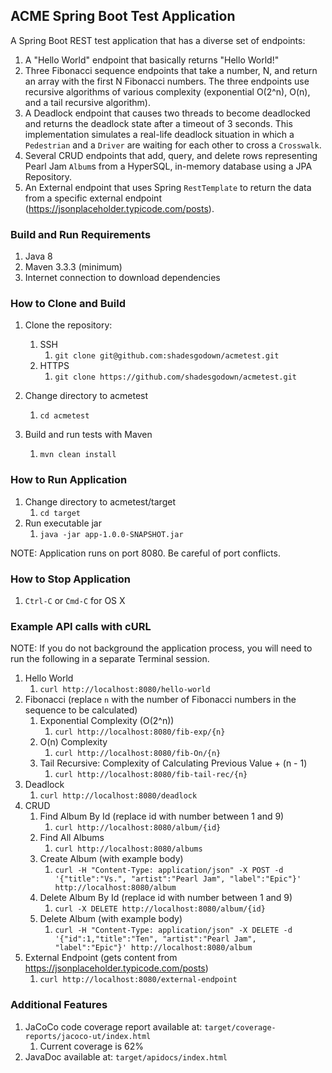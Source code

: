 ACME Spring Boot Test Application
---------------------------------

 A Spring Boot REST test application that has a diverse set of endpoints:  
 1. A "Hello World" endpoint that basically returns "Hello World!"
 1. Three Fibonacci sequence endpoints that take a number, N, and return an array with the first 
 N Fibonacci numbers. The three endpoints use recursive algorithms of various complexity
 (exponential O(2^n), O(n), and a tail recursive algorithm).
 1. A Deadlock endpoint that causes two threads to become deadlocked and returns
 the deadlock state after a timeout of 3 seconds. This implementation
 simulates a real-life deadlock situation in which a <code>Pedestrian</code> and a
 <code>Driver</code> are waiting for each other to cross a <code>Crosswalk</code>.
 1. Several CRUD endpoints that add, query, and delete rows representing Pearl Jam
 <code>Album</code>s from a HyperSQL, in-memory database using a JPA Repository.
 1. An External endpoint that uses Spring <code>RestTemplate</code> to return the data
 from a specific external endpoint (https://jsonplaceholder.typicode.com/posts).

### Build and Run Requirements
1. Java 8
1. Maven 3.3.3 (minimum)
1. Internet connection to download dependencies

### How to Clone and Build
1. Clone the repository:
    1. SSH
        1. ```git clone git@github.com:shadesgodown/acmetest.git```
    1. HTTPS
        1. ```git clone https://github.com/shadesgodown/acmetest.git```

1. Change directory to acmetest
    1. ```cd acmetest```

1. Build and run tests with Maven
    1. ```mvn clean install```

### How to Run Application
1. Change directory to acmetest/target
    1. ```cd target```
1. Run executable jar
    1. ```java -jar app-1.0.0-SNAPSHOT.jar```

NOTE: Application runs on port 8080. Be careful of port conflicts.

### How to Stop Application
1. <code>Ctrl-C</code> or <code>Cmd-C</code> for OS X

### Example API calls with cURL
NOTE: If you do not background the application process, you will need to 
run the following in a separate Terminal session. 

1. Hello World
    1. ```curl http://localhost:8080/hello-world```
1. Fibonacci (replace <code>n</code> with the number of Fibonacci
   numbers in the sequence to be calculated)
    1. Exponential Complexity (O(2^n))
        1. ```curl http://localhost:8080/fib-exp/{n}```
    1. O(n) Complexity
        1. ```curl http://localhost:8080/fib-On/{n}```
    1. Tail Recursive: Complexity of Calculating Previous Value + (n - 1)
        1. ```curl http://localhost:8080/fib-tail-rec/{n}```
1. Deadlock
    1. ```curl http://localhost:8080/deadlock```
1. CRUD
    1. Find Album By Id (replace id with number between 1 and 9)
        1. ```curl http://localhost:8080/album/{id}```
    1. Find All Albums
        1. ```curl http://localhost:8080/albums```
    1. Create Album (with example body)
        1. ```curl -H "Content-Type: application/json" -X POST -d '{"title":"Vs.", "artist":"Pearl Jam", "label":"Epic"}' http://localhost:8080/album```
    1. Delete Album By Id (replace id with number between 1 and 9)
        1. ```curl -X DELETE http://localhost:8080/album/{id}```
    1. Delete Album (with example body)
        1. ```curl -H "Content-Type: application/json" -X DELETE -d '{"id":1,"title":"Ten", "artist":"Pearl Jam", "label":"Epic"}' http://localhost:8080/album```
1. External Endpoint (gets content from https://jsonplaceholder.typicode.com/posts)
    1. ```curl http://localhost:8080/external-endpoint```

### Additional Features
1. JaCoCo code coverage report available at: <code>target/coverage-reports/jacoco-ut/index.html</code>
    1. Current coverage is 62%
1. JavaDoc available at: <code>target/apidocs/index.html</code>